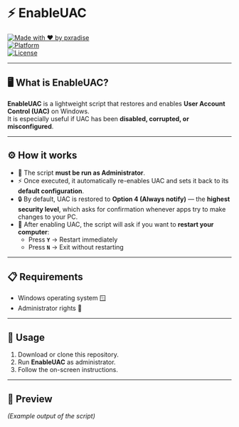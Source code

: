 # ⚡ EnableUAC  

[![Made with ❤️ by pxradise](https://img.shields.io/badge/Made%20with-%E2%9D%A4-red)](https://github.com/pxradise)  
[![Platform](https://img.shields.io/badge/Platform-Windows-blue?logo=windows)](#)  
[![License](https://img.shields.io/badge/License-MIT-green)](#)  

---

## 🖥️ What is EnableUAC?  
**EnableUAC** is a lightweight script that restores and enables **User Account Control (UAC)** on Windows.  
It is especially useful if UAC has been **disabled, corrupted, or misconfigured**.  

---

## ⚙️ How it works  
- 🔑 The script **must be run as Administrator**.  
- ⚡ Once executed, it automatically re-enables UAC and sets it back to its **default configuration**.  
- 🔒 By default, UAC is restored to **Option 4 (Always notify)** — the **highest security level**, which asks for confirmation whenever apps try to make changes to your PC.  
- 🔄 After enabling UAC, the script will ask if you want to **restart your computer**:  
  - Press **`Y`** → Restart immediately  
  - Press **`N`** → Exit without restarting  

---

## 📋 Requirements  
- Windows operating system 🪟  
- Administrator rights 👑  

---

## 🚀 Usage  
1. Download or clone this repository.  
2. Run **EnableUAC** as administrator.  
3. Follow the on-screen instructions.  

---

## 📸 Preview  
*(Example output of the script)*  

